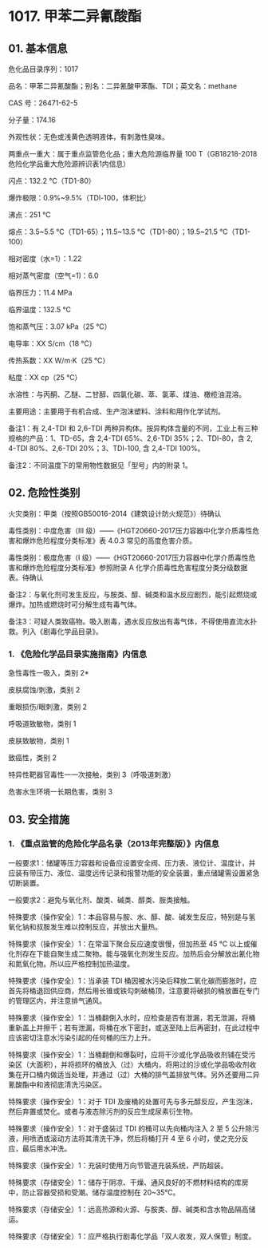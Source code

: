 # 1017. 甲苯二异氰酸酯

## 01. 基本信息

危化品目录序列：1017

品名：甲苯二异氰酸酯；别名：二异氰酸甲苯酯、TDI；英文名：methane

CAS 号：26471-62-5

分子量：174.16

外观性状：无色或浅黄色透明液体，有刺激性臭味。

两重点一重大：属于重点监管危化品；重大危险源临界量 100 T（GB18218-2018危险化学品重大危险源辨识表1内信息）

闪点：132.2 ℃（TD1-80）

爆炸极限：0.9%~9.5%（TDl-100，体积比）

沸点：251 ℃

熔点：3.5~5.5 ℃（TD1-65）；11.5~13.5 ℃（TD1-80）；19.5~21.5 ℃（TD1-100）

相对密度（水=1）：1.22

相对蒸气密度（空气=1)：6.0

临界压力：11.4 MPa

临界温度：132.5 ℃

饱和蒸气压：3.07 kPa（25 ℃）

电导率：XX S/cm（18 ℃）

传热系数：XX W/m·K（25 ℃）

粘度：XX cp（25 ℃）

水溶性：与丙酮、乙醚、二甘醇、四氯化碳、萃、氯苯、煤油、橄榄油混溶。

主要用途：主要用于有机合成、生产泡沫塑料、涂料和用作化学试剂。

备注1：有 2,4-TDI 和 2,6-TDI 两种异构体。按异构体含量的不同，工业上有三种规格的产品：1、TD-65，含 2,4-TDI 65%、2,6-TDI 35%；2、TDl-80，含 2, 4-TDI 80%、2,6-TDI 20%；3、TDl-100, 含 2,4-TDI 100%。

备注2：不同温度下的常用物性数据见「型号」内的附录 1。

## 02. 危险性类别

火灾类别：甲类（按照GB50016-2014《建筑设计防火规范》）待确认

毒性类别：中度危害（Ⅲ 级）——《HGT20660-2017压力容器中化学介质毒性危害和爆炸危险程度分类标准》表 4.0.3 常见的高度危害介质。

毒性类别：极度危害（I 级）——《HGT20660-2017压力容器中化学介质毒性危害和爆炸危险程度分类标准》参照附录 A 化学介质毒性危害程度分类分级数据表。待确认

备注2：与氧化剂可发生反应，与胺类、醇、碱类和温水反应剧烈，能引起燃烧或爆炸。加热或燃烧时可分解生成有毒气体。

备注3：可疑人类致癌物。吸入剧毒，遇水反应放出有毒气体，不得使用直流水扑救。列入《剧毒化学品目录》。

### 1. 《危险化学品目录实施指南》内信息

急性毒性一吸入，类别 2* 

皮肤腐蚀/刺激，类别 2 

重眼损伤/眼刺激，类别 2 

呼吸道致敏物，类别 1 

皮肤致敏物，类别 1 

致癌性，类别 2

特异性靶器官毒性一一次接触，类别 3（呼吸道刺激）

危害水生环境一长期危害，类别 3

## 03. 安全措施

### 1. 《重点监管的危险化学品名录（2013年完整版）》内信息

一般要求1：储罐等压力容器和设备应设置安全阀、压力表、液位计、温度计，并应装有带压力、液位、温度远传记录和报警功能的安全装置，重点储罐需设置紧急切断装置。

一般要求2：避免与氧化剂、酸类、碱类、醇类、胺类接触。

特殊要求（操作安全）1：本品容易与胺、水、醇、酸、碱发生反应，特别是与氢氧化钠和叔胺发生难以控制反应，并放出大量热。

特殊要求（操作安全）1：在常温下聚合反应速度很慢，但加热至 45 ℃ 以上或催化剂存在下能自聚生成二聚物。能与强氧化剂发生反应。加热后会分解放出氰化物和氮氧化物。所以应严格控制加热温度。

特殊要求（操作安全）1：当承装 TDI 桶因被水污染后释放二氧化碳而膨胀时，应首先将桶退回供应商，然后用长锥或铁勾刺破桶顶，注意要将破损的桶放置在专门的管理区内，并注意排气通风。

特殊要求（操作安全）1：当桶翻倒入水时，应检查是否有泄漏，若无泄漏，将桶重新盖上并擦干；若有泄漏，将桶在水下密封，或送至陆上后再密封，在此过程中应该密切注意水污染引起的任何桶的压力上升。

特殊要求（操作安全）1：当桶翻倒和爆裂时，应将干沙或化学品吸收剂铺在受污染区（大面积），并将损环的桶放入（过）大桶内，将用过的沙或化学品吸收剂收集在开口桶内做适当处理，并通过（过）大桶的排气盖排放气体。另外还要用二异氰酸酯中和液彻底清洗污染区。

特殊要求（操作安全）1：对于 TDI 及废桶的处置可先与多元醇反应，产生泡沫，然后弃置或焚化。或者与液态除污剂的反应生成尿素衍生物。

特殊要求（操作安全）1：对于盛装过 TDI 的桶可以先向桶内注入 2 至 5 公升除污液，用喷洒或滚动方法将其清洗干净，然后将桶打开 4 至 6 小时，使之充分反应，最后用水冲洗。

特殊要求（操作安全）1：充装时使用万向节管道充装系统，严防超装。

特殊要求（存储安全）1：储存于阴凉、干燥、通风良好的不燃材料结构的库房中，防止容器受损和受潮。储存温度控制在 20~35℃。

特殊要求（存储安全）1：远高热源和火源、与胺类、醇、碱类和含水物品隔高储运。

特殊要求（存储安全）1：应严格执行剧毒化学品「双人收发，双人保管」制度。

